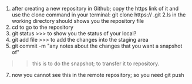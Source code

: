 1. after creating a new repository in Github; copy the https link of it
and use the clone command in your terminal:
git clone https://   .git
2.ls in the working directory should shows you the repository file
3. cd to go to the repository
4. git status >>> to show you the status of your local?
5. git add file >>> to add the changes into the staging area
6. git commit -m "any notes about the changes that you want a snapshot of" 
>> this is to do the snapshot; to transfer it to repository.
7. now you cannot see this in the remote repository; so you need 
git push

